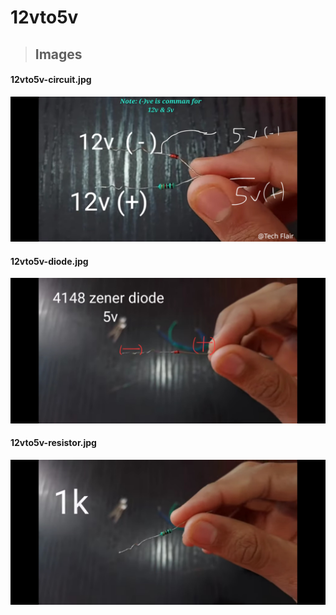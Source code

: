 # 12vto5v
> ## Images

####  12vto5v-circuit.jpg
![12vto5v-circuit.jpg](./12vto5v-circuit.jpg '12vto5v-circuit.jpg')
####  12vto5v-diode.jpg
![12vto5v-diode.jpg](./12vto5v-diode.jpg '12vto5v-diode.jpg')
####  12vto5v-resistor.jpg
![12vto5v-resistor.jpg](./12vto5v-resistor.jpg '12vto5v-resistor.jpg')
<br>

